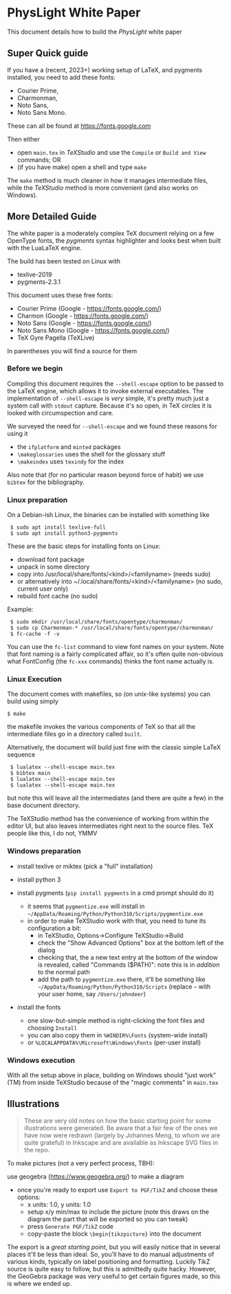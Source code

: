 # PhysLight White Paper

This document details how to build the *PhysLight* white paper

## Super Quick guide

If you have a (recent, 2023+) working setup of LaTeX, and pygments installed,
you need to add these fonts: 
 - Courier Prime,
 - Charmonman,
 - Noto Sans,
 - Noto Sans Mono.

These can all be found at https://fonts.google.com

Then either
 - open `main.tex` in *TeXStudio* and use the `Compile` or `Build and View` commands; OR
 - (if you have make) open a shell and type `make`

The `make` method is much cleaner in how it manages intermediate files,
while the *TeXStudio* method is more convenient (and also works on Windows).

## More Detailed Guide

The white paper is a moderately complex TeX document relying on a few OpenType fonts,
the *pygments* syntax highlighter and looks best when built with the LuaLaTeX engine.

The build has been tested on Linux with
  - texlive-2019
  - pygments-2.3.1

This document uses these free fonts:
  - Courier Prime (Google - https://fonts.google.com/)
  - Charmon (Google - https://fonts.google.com/)
  - Noto Sans (Google - https://fonts.google.com/)
  - Noto Sans Mono (Google - https://fonts.google.com/)
  - TeX Gyre Pagella (TeXLive)

In parentheses you will find a source for them

### Before we begin

Compiling this document requires the `--shell-escape` option to be passed to the
LaTeX engine, which allows it to invoke external executables.
The implementation of `--shell-escape` is _very_ simple, it's pretty much just a system call with `stdout` capture. Because it's so open, in TeX circles it is looked with circumspection and care.

We surveyed the need for `--shell-escape` and we found these reasons for using it
  - the `ifplatform` and `minted` packages
  - `\makeglossaries` uses the shell for the glossary stuff
  -  `\makeindex` uses `texindy` for the index

Also note that (for no particular reason beyond force of habit) we use `bibtex` for the bibliography.


### Linux preparation
On a Debian-ish Linux, the binaries can be installed with something like

```shell
 $ sudo apt install texlive-full
 $ sudo apt install python3-pygments
```

 These are the basic steps for installing fonts on Linux:
  - download font package
  - unpack in some directory
  - copy into /usr/local/share/fonts/&lt;kind>/&lt;familyname> (needs sudo)
  - or alternatively into ~/.local/share/fonts/&lt;kind>/&lt;familyname> (no sudo, current user only)
  - rebuild font cache (no sudo)

Example:
```shell
 $ sudo mkdir /usr/local/share/fonts/opentype/charmonman/
 $ sudo cp Charmonman-* /usr/local/share/fonts/opentype/charmonman/
 $ fc-cache -f -v
```
 You can use the `fc-list` command to view font names on your system.
 Note that font naming is a fairly complicated affair, so it's often quite non-obvious what FontConfig (the `fc-xxx` commands) thinks the font name actually is.

### Linux Execution
 The document comes with makefiles, so (on unix-like systems) you can build using simply
```shell
$ make
```
the makefile invokes the various components of TeX so that all the intermediate files go in a directory called `built`.

Alternatively, the document will build just fine with the classic simple LaTeX sequence
```shell
 $ lualatex --shell-escape main.tex
 $ bibtex main
 $ lualatex --shell-escape main.tex
 $ lualatex --shell-escape main.tex
```
but note this will leave all the intermediates (and there are quite a few) in the base document directory.

The TeXStudio method has the convenience of working from within the editor UI, but also leaves 
intermediates right next to the source files. TeX people like this, I do not, YMMV

### Windows preparation

 - install texlive or miktex (pick a "full" installation)
 - install python 3
 - install pygments (`pip install pygments` in a cmd prompt should do it)
   - it seems that `pygmentize.exe` will install in `~/AppData/Roaming/Python/Python310/Scripts/pygmentize.exe`
   - in order to make TeXStudio work with that, you need to tune its configuration a bit:
     - in TeXStudio, Options->Configure TeXStudio->Build
     - check the "Show Advanced Options" box at the bottom left of the dialog
     - checking that, the a new text entry at the bottom of the window is revealed, called 
       "Commands ($PATH)": note this is in *addition* to the normal path
     - add the path to `pygmentize.exe` there, it'll be something like `~/AppData/Roaming/Python/Python310/Scripts` (replace `~` with your user home, say `/Users/johndeer`)

 - install the fonts
   - one slow-but-simple method is right-clicking the font files and choosing `Install`
   - you can also copy them in `%WINDIR%\Fonts` (system-wide install)
   - or `%LOCALAPPDATA%\Microsoft\Windows\Fonts` (per-user install)

### Windows execution
 With all the setup above in place, building on Windows should "just work"(TM) from inside TeXStudio because of
 the "magic comments" in `main.tex`



## Illustrations

> These are very old notes on how the basic starting point for some illustrations were
 generated. Be aware that a fair few of the ones we have now were redrawn
 (largely by Johannes Meng, to whom we are quite grateful) in Inkscape and are available as
 Inkscape SVG files in the repo.

To make pictures (not a very perfect process, TBH):

use geogebra (https://www.geogebra.org/) to make a diagram
  - once you're ready to export use `Export to PGF/TikZ` and choose these options:
    - x units: 1.0, y units: 1.0
    - setup x/y min/max to include the picture
       (note this draws on the diagram the part that will be exported so you can tweak)
    - press `Generate PGF/TikZ` code
    - copy-paste the block `\begin{tikzpicture}` into the document

The export is a *great starting point*, but you will easily notice that in several places it'll
be less than ideal. So, you'll have to do manual adjustments of various kinds,
typically on label positioning and formatting. Luckily TikZ source is quite easy to follow,
but this is admittedly quite hacky.
However, the GeoGebra package was very useful to get certain figures made, so this is where we ended up.


